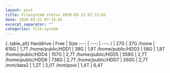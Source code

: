 ```yaml
---
layout: post
title: Filesystem status 2020-03-22 07:13:01
date: 2020-03-22 07:13:01
excerpt_separator: ""
categories: file-system
---
```

{:.table_alt}
Harddrive | Free | Size
:--- | ---: | ---:
/ | 27G | 37G
/home | 615G | 1,7T
/home/public/HDD1 | 39G | 1,8T
/home/public/HDD3 | 58G | 1,8T
/home/public/HDD4 | 157G | 2,7T
/home/public/HDD5 | 559G | 2,7T
/home/public/HDD6 | 738G | 2,7T
/home/public/HDD7 | 260G | 2,7T
/mnt/data2 | 1,2T | 2,0T
/mnt/pool | 1,4T | 6,4T
